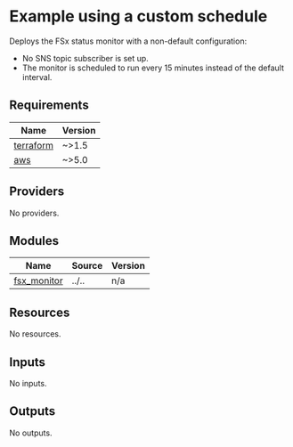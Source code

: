 # Example using a custom schedule

Deploys the FSx status monitor with a non-default configuration:

- No SNS topic subscriber is set up.
- The monitor is scheduled to run every 15 minutes instead of the default interval.

<!-- BEGIN_TF_DOCS -->
## Requirements

| Name | Version |
|------|---------|
| <a name="requirement_terraform"></a> [terraform](#requirement\_terraform) | ~>1.5 |
| <a name="requirement_aws"></a> [aws](#requirement\_aws) | ~>5.0 |

## Providers

No providers.

## Modules

| Name | Source | Version |
|------|--------|---------|
| <a name="module_fsx_monitor"></a> [fsx\_monitor](#module\_fsx\_monitor) | ../.. | n/a |

## Resources

No resources.

## Inputs

No inputs.

## Outputs

No outputs.
<!-- END_TF_DOCS -->
